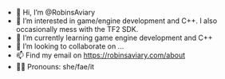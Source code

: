 - 👋 Hi, I’m @RobinsAviary
- 👀 I’m interested in game/engine development and C++. I also occasionally mess with the TF2 SDK.
- 🌱 I’m currently learning game engine development and C++
- 💞️ I’m looking to collaborate on ...
- 📫 Find my email on https://robinsaviary.com/about
- 🏳️‍⚧️ Pronouns: she/fae/it

